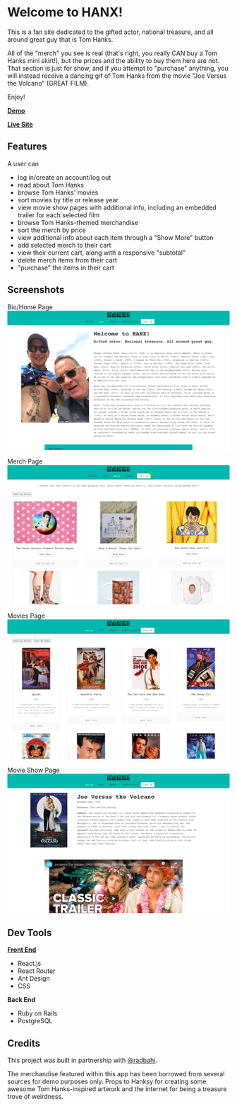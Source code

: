 # Welcome to HANX!

This is a fan site dedicated to the gifted actor, national treasure, and all around great guy that is Tom Hanks. 

All of the "merch" you see is real (that's right, you really CAN buy a Tom Hanks mini skirt!), but the prices and the ability to buy them here are not.  That section is just for show, and if you attempt to "purchase" anything, you will instead receive a dancing gif of Tom Hanks from the movie "Joe Versus the Volcano" (GREAT FILM).

Enjoy!

[**Demo**](https://youtu.be/KDDGUpEMLyg)

[**Live Site**](https://hanx-app.herokuapp.com/)

## Features

A user can

* log in/create an account/log out
* read about Tom Hanks
* browse Tom Hanks' movies
* sort movies by title or release year
* view movie show pages with additional info, including an embedded trailer for each selected film
* browse Tom Hanks-themed merchandise
* sort the merch by price
* view additional info about each item through a "Show More" button
* add selected merch to their cart
* view their current cart, along with a responsive "subtotal"
* delete merch items from their cart
* "purchase" the items in their cart


## Screenshots

Bio/Home Page
![Screenshot](public/bio.png)

Merch Page
![Screenshot](public/merch.png)

Movies Page
![Screenshot](public/movies.png)

Movie Show Page
![Screenshot](public/movie-show.png)


## Dev Tools

[**Front End**](https://github.com/hylobates-lar/hanx-frontend)

* React.js
* React Router
* Ant Design
* CSS


**Back End**

* Ruby on Rails
* PostgreSQL


## Credits

This project was built in partnership with [@radbahi](https://github.com/radbahi).

The merchandise featured within this app has been borrowed from several sources for demo purposes only. Props to Hanksy for creating some awesome Tom Hanks-inspired artwork and the internet for being a treasure trove of weirdness.
